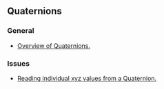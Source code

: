 ## Quaternions
### General
- [Overview of Quaternions.](../Info/Quaternions.md)

### Issues
- [Reading individual xyz values from a Quaternion.](Quaternions/Members.md)